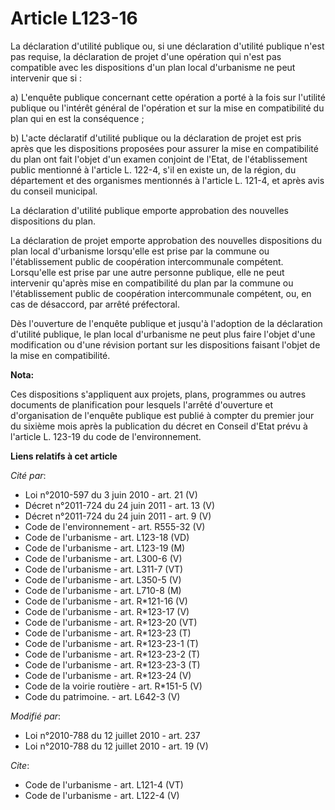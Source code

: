 # Article L123-16

La déclaration d'utilité publique ou, si une déclaration d'utilité publique n'est pas requise, la déclaration de projet d'une
opération qui n'est pas compatible avec les dispositions d'un plan local d'urbanisme ne peut intervenir que si : 

a) L'enquête publique concernant cette opération a porté à la fois sur l'utilité publique ou l'intérêt général de l'opération
et sur la mise en compatibilité du plan qui en est la conséquence ; 

b) L'acte déclaratif d'utilité publique ou la déclaration de projet est pris après que les dispositions proposées pour
assurer la mise en compatibilité du plan ont fait l'objet d'un examen conjoint de l'Etat, de l'établissement public mentionné
à l'article L. 122-4, s'il en existe un, de la région, du département et des organismes mentionnés à l'article L. 121-4, et
après avis du conseil municipal. 

La déclaration d'utilité publique emporte approbation des nouvelles dispositions du plan. 

La déclaration de projet emporte approbation des nouvelles dispositions du plan local d'urbanisme lorsqu'elle est prise par
la commune ou l'établissement public de coopération intercommunale compétent. Lorsqu'elle est prise par une autre personne
publique, elle ne peut intervenir qu'après mise en compatibilité du plan par la commune ou l'établissement public de
coopération intercommunale compétent, ou, en cas de désaccord, par arrêté préfectoral. 

Dès l'ouverture de l'enquête publique et jusqu'à l'adoption de la déclaration d'utilité publique, le plan local d'urbanisme
ne peut plus faire l'objet d'une modification ou d'une révision portant sur les dispositions faisant l'objet de la mise en
compatibilité.

**Nota:**

Ces dispositions s'appliquent aux projets, plans, programmes ou autres documents de planification pour lesquels l'arrêté
d'ouverture et d'organisation de l'enquête publique est publié à compter du premier jour du sixième mois après la publication
du décret en Conseil d'Etat prévu à l'article L. 123-19 du code de l'environnement.

**Liens relatifs à cet article**

_Cité par_:

  - Loi n°2010-597 du 3 juin 2010 - art. 21 (V)
  - Décret n°2011-724 du 24 juin 2011 - art. 13 (V)
  - Décret n°2011-724 du 24 juin 2011 - art. 9 (V)
  - Code de l'environnement - art. R555-32 (V)
  - Code de l'urbanisme - art. L123-18 (VD)
  - Code de l'urbanisme - art. L123-19 (M)
  - Code de l'urbanisme - art. L300-6 (V)
  - Code de l'urbanisme - art. L311-7 (VT)
  - Code de l'urbanisme - art. L350-5 (V)
  - Code de l'urbanisme - art. L710-8 (M)
  - Code de l'urbanisme - art. R*121-16 (V)
  - Code de l'urbanisme - art. R*123-17 (V)
  - Code de l'urbanisme - art. R*123-20 (VT)
  - Code de l'urbanisme - art. R*123-23 (T)
  - Code de l'urbanisme - art. R*123-23-1 (T)
  - Code de l'urbanisme - art. R*123-23-2 (T)
  - Code de l'urbanisme - art. R*123-23-3 (T)
  - Code de l'urbanisme - art. R*123-24 (V)
  - Code de la voirie routière - art. R*151-5 (V)
  - Code du patrimoine. - art. L642-3 (V)

_Modifié par_:

  - Loi n°2010-788 du 12 juillet 2010 - art. 237
  - Loi n°2010-788 du 12 juillet 2010 - art. 19 (V)

_Cite_:

  - Code de l'urbanisme - art. L121-4 (VT)
  - Code de l'urbanisme - art. L122-4 (V)
